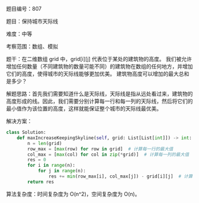 题目编号：807

题目：保持城市天际线

难度：中等

考察范围：数组、模拟

题干：在二维数组 grid 中，grid[i][j] 代表位于某处的建筑物的高度。 我们被允许增加任何数量（不同建筑物的数量可能不同）的建筑物在数组的任何地方，并增加它们的高度，使得城市的天际线能够更加优美。 建筑物高度可以增加的最大总和是多少？

解题思路：首先我们需要知道什么是天际线，天际线是指从远处看过来，建筑物的高度形成的线。因此，我们需要分别计算每一行和每一列的天际线，然后将它们的最小值作为该位置的高度，这样就能保证整个城市的天际线最优美。

解决方案：

```python
class Solution:
    def maxIncreaseKeepingSkyline(self, grid: List[List[int]]) -> int:
        n = len(grid)
        row_max = [max(row) for row in grid]  # 计算每一行的最大值
        col_max = [max(col) for col in zip(*grid)]  # 计算每一列的最大值
        res = 0
        for i in range(n):
            for j in range(n):
                res += min(row_max[i], col_max[j]) - grid[i][j]  # 计算每个位置可以增加的高度
        return res
```

算法复杂度：时间复杂度为 O(n^2)，空间复杂度为 O(n)。